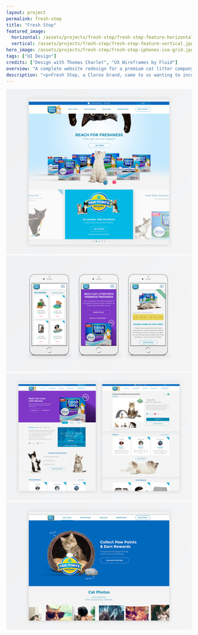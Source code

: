 ```yaml
---
layout: project
permalink: fresh-step
title: "Fresh Step"
featured_image:
  horizontal: /assets/projects/fresh-step/fresh-step-feature-horizontal.jpg
  vertical: /assets/projects/fresh-step/fresh-step-feature-vertical.jpg
hero_image: /assets/projects/fresh-step/fresh-step-iphones-iso-grid.jpg
tags: ["UI Design"]
credits: ["Design with Thomas Charlet", "UX Wireframes by Fluid"]
overview: "A complete website redesign for a premium cat litter company."
description: "<p>Fresh Step, a Clorox brand, came to us wanting to incorporate their newly released Paw Points app with their complete web experience. Along the way, it was also decided that a complete website redesign was in order to accommodate for mobile devices and to better match the Fresh Step brand.</p>"
---
```


<div class="grid grid--offset">
  <div class="grid__col-12">
    <img src="/assets/projects/fresh-step/fresh-step-home-1.jpg" />
  </div>

  <div class="grid__col-12">
    <img src="/assets/projects/fresh-step/fresh-step-mobile-1.jpg" />
  </div>

  <div class="grid__col-12">
    <img src="/assets/projects/fresh-step/fresh-step-product-details.jpg" />
  </div>

  <div class="grid__col-12">
    <img src="/assets/projects/fresh-step/fresh-step-home-2.jpg" />
  </div>
</div>